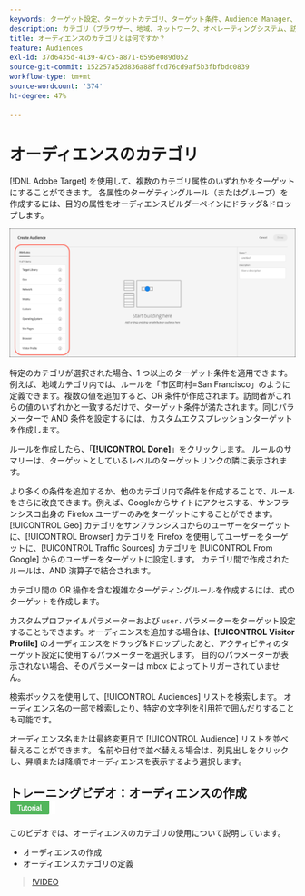 ```yaml
---
keywords: ターゲット設定、ターゲットカテゴリ、ターゲット条件、Audience Manager、カスタムプロファイルパラメーター、visitorプロファイル、カスタムユーザーパラメーター、ターゲットルール
description: カテゴリ（ブラウザー、地域、ネットワーク、オペレーティングシステム、訪問者プロファイルなど）を使用してコンテンツをターゲットにする方法を説明します。
title: オーディエンスのカテゴリとは何ですか？
feature: Audiences
exl-id: 37d6435d-4139-47c5-a871-6595e089d052
source-git-commit: 152257a52d836a88ffcd76cd9af5b3fbfbdc0839
workflow-type: tm+mt
source-wordcount: '374'
ht-degree: 47%

---
```


# オーディエンスのカテゴリ

[!DNL Adobe Target] を使用して、複数のカテゴリ属性のいずれかをターゲットにすることができます。 各属性のターゲティングルール（またはグループ）を作成するには、目的の属性をオーディエンスビルダーペインにドラッグ&amp;ドロップします。

![ オーディエンスの属性 ](/help/main/c-target/c-audiences/assets/attributes.png)

特定のカテゴリが選択された場合、1 つ以上のターゲット条件を適用できます。例えば、地域カテゴリ内では、ルールを「市区町村=San Francisco」のように定義できます。複数の値を追加すると、OR 条件が作成されます。訪問者がこれらの値のいずれかと一致するだけで、ターゲット条件が満たされます。同じパラメーターで AND 条件を設定するには、カスタムエクスプレッションターゲットを作成します。

ルールを作成したら、「**[!UICONTROL Done]**」をクリックします。 ルールのサマリーは、ターゲットとしているレベルのターゲットリンクの隣に表示されます。

より多くの条件を追加するか、他のカテゴリ内で条件を作成することで、ルールをさらに改良できます。例えば、Googleからサイトにアクセスする、サンフランシスコ出身の Firefox ユーザーのみをターゲットにすることができます。 [!UICONTROL Geo] カテゴリをサンフランシスコからのユーザーをターゲットに、[!UICONTROL Browser] カテゴリを Firefox を使用してユーザーをターゲットに、[!UICONTROL Traffic Sources] カテゴリを [!UICONTROL From Google] からのユーザーをターゲットに設定します。 カテゴリ間で作成されたルールは、AND 演算子で結合されます。

カテゴリ間の OR 操作を含む複雑なターゲティングルールを作成するには、式のターゲットを作成します。

カスタムプロファイルパラメーターおよび `user.` パラメーターをターゲット設定することもできます。オーディエンスを追加する場合は、**[!UICONTROL Visitor Profile]** のオーディエンスをドラッグ&amp;ドロップしたあと、アクティビティのターゲット設定に使用するパラメーターを選択します。 目的のパラメーターが表示されない場合、そのパラメーターは mbox によってトリガーされていません。

検索ボックスを使用して、[!UICONTROL Audiences] リストを検索します。 オーディエンス名の一部で検索したり、特定の文字列を引用符で囲んだりすることも可能です。

オーディエンス名または最終変更日で [!UICONTROL Audience] リストを並べ替えることができます。 名前や日付で並べ替える場合は、列見出しをクリックし、昇順または降順でオーディエンスを表示するよう選択します。

## トレーニングビデオ：オーディエンスの作成 ![ チュートリアルバッジ ](/help/main/assets/tutorial.png)

このビデオでは、オーディエンスのカテゴリの使用について説明しています。

* オーディエンスの作成
* オーディエンスカテゴリの定義

>[!VIDEO](https://video.tv.adobe.com/v/17392)
